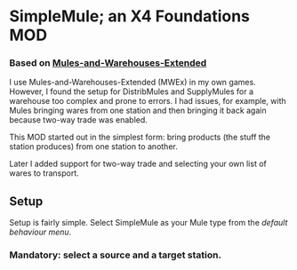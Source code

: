 # SimpleMule; an X4 Foundations MOD

### Based on [Mules-and-Warehouses-Extended](https://github.com/Misunderstood-Wookiee/Mules-and-Warehouses-Extended)

I use Mules-and-Warehouses-Extended (MWEx) in my own games. However, I
found the setup for DistribMules and SupplyMules for a warehouse too
complex and prone to errors. I had issues, for example, with Mules
bringing wares from one station and then bringing it back again
because two-way trade was enabled.

This MOD started out in the simplest form: bring products (the stuff
the station produces) from one station to another.

Later I added support for two-way trade and selecting your own list of
wares to transport.

## Setup

Setup is fairly simple. Select SimpleMule as your Mule type from the
*default behaviour menu*.

### Mandatory: select a source and a target station.